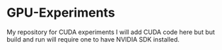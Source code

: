 # GPU-Experiments
My repository for CUDA experiments
I will add CUDA code here but but build and run will require one to have NVIDIA SDK installed.
